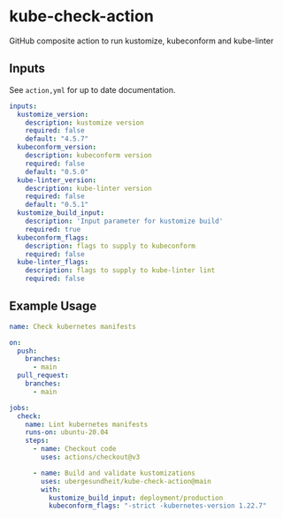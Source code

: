 # kube-check-action

GitHub composite action to run kustomize, kubeconform and kube-linter

## Inputs

See `action,yml` for up to date documentation.

```yaml
inputs:
  kustomize_version:
    description: kustomize version
    required: false
    default: "4.5.7"
  kubeconform_version:
    description: kubeconform version
    required: false
    default: "0.5.0"
  kube-linter_version:
    description: kube-linter version
    required: false
    default: "0.5.1"
  kustomize_build_input:
    description: 'Input parameter for kustomize build'
    required: true
  kubeconform_flags:
    description: flags to supply to kubeconform
    required: false
  kube-linter_flags:
    description: flags to supply to kube-linter lint
    required: false
```

## Example Usage

```yaml
name: Check kubernetes manifests

on:
  push:
    branches:
      - main
  pull_request:
    branches:
      - main

jobs:
  check:
    name: Lint kubernetes manifests
    runs-on: ubuntu-20.04
    steps:
      - name: Checkout code
        uses: actions/checkout@v3

      - name: Build and validate kustomizations
        uses: ubergesundheit/kube-check-action@main
        with:
          kustomize_build_input: deployment/production
          kubeconform_flags: "-strict -kubernetes-version 1.22.7"
```
